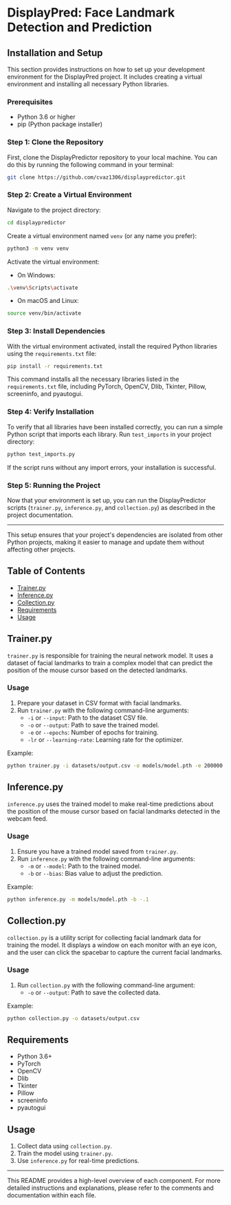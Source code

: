 # DisplayPred: Face Landmark Detection and Prediction
## Installation and Setup

This section provides instructions on how to set up your development environment for the DisplayPred project. It includes creating a virtual environment and installing all necessary Python libraries.

### Prerequisites

- Python 3.6 or higher
- pip (Python package installer)

### Step 1: Clone the Repository

First, clone the DisplayPredictor repository to your local machine. You can do this by running the following command in your terminal:

```bash
git clone https://github.com/cvaz1306/displaypredictor.git
```

### Step 2: Create a Virtual Environment

Navigate to the project directory:

```bash
cd displaypredictor
```

Create a virtual environment named `venv` (or any name you prefer):

```bash
python3 -m venv venv
```

Activate the virtual environment:

- On Windows:

```bash
.\venv\Scripts\activate
```

- On macOS and Linux:

```bash
source venv/bin/activate
```

### Step 3: Install Dependencies

With the virtual environment activated, install the required Python libraries using the `requirements.txt` file:

```bash
pip install -r requirements.txt
```

This command installs all the necessary libraries listed in the `requirements.txt` file, including PyTorch, OpenCV, Dlib, Tkinter, Pillow, screeninfo, and pyautogui.

### Step 4: Verify Installation

To verify that all libraries have been installed correctly, you can run a simple Python script that imports each library. Run `test_imports` in your project directory:


```bash
python test_imports.py
```

If the script runs without any import errors, your installation is successful.

### Step 5: Running the Project

Now that your environment is set up, you can run the DisplayPredictor scripts (`trainer.py`, `inference.py`, and `collection.py`) as described in the project documentation.

---

This setup ensures that your project's dependencies are isolated from other Python projects, making it easier to manage and update them without affecting other projects.

## Table of Contents

- [Trainer.py](#trainerpy)
- [Inference.py](#inferencepy)
- [Collection.py](#collectionpy)
- [Requirements](#requirements)
- [Usage](#usage)

## Trainer.py

`trainer.py` is responsible for training the neural network model. It uses a dataset of facial landmarks to train a complex model that can predict the position of the mouse cursor based on the detected landmarks.

### Usage

1. Prepare your dataset in CSV format with facial landmarks.
2. Run `trainer.py` with the following command-line arguments:
   - `-i` or `--input`: Path to the dataset CSV file.
   - `-o` or `--output`: Path to save the trained model.
   - `-e` or `--epochs`: Number of epochs for training.
   - `-lr` or `--learning-rate`: Learning rate for the optimizer.

Example:

```bash
python trainer.py -i datasets/output.csv -o models/model.pth -e 200000 -lr 0.000001
```

## Inference.py

`inference.py` uses the trained model to make real-time predictions about the position of the mouse cursor based on facial landmarks detected in the webcam feed.

### Usage

1. Ensure you have a trained model saved from `trainer.py`.
2. Run `inference.py` with the following command-line arguments:
   - `-m` or `--model`: Path to the trained model.
   - `-b` or `--bias`: Bias value to adjust the prediction.

Example:

```bash
python inference.py -m models/model.pth -b -.1
```

## Collection.py

`collection.py` is a utility script for collecting facial landmark data for training the model. It displays a window on each monitor with an eye icon, and the user can click the spacebar to capture the current facial landmarks.

### Usage

1. Run `collection.py` with the following command-line argument:
   - `-o` or `--output`: Path to save the collected data.

Example:

```bash
python collection.py -o datasets/output.csv
```

## Requirements

- Python 3.6+
- PyTorch
- OpenCV
- Dlib
- Tkinter
- Pillow
- screeninfo
- pyautogui

## Usage

1. Collect data using `collection.py`.
2. Train the model using `trainer.py`.
3. Use `inference.py` for real-time predictions.

---

This README provides a high-level overview of each component. For more detailed instructions and explanations, please refer to the comments and documentation within each file.
